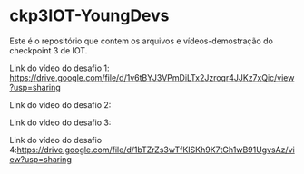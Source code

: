 # ckp3IOT-YoungDevs
Este é o repositório que contem os arquivos e vídeos-demostração do checkpoint 3 de IOT.

Link do vídeo do desafio 1: https://drive.google.com/file/d/1v6tBYJ3VPmDiLTx2Jzroqr4JJKz7xQic/view?usp=sharing

Link do vídeo do desafio 2: 

Link do vídeo do desafio 3:

Link do vídeo do desafio 4:https://drive.google.com/file/d/1bTZrZs3wTfKISKh9K7tGh1wB91UgvsAz/view?usp=sharing
